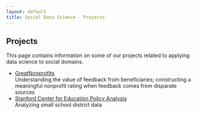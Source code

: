 ```yaml
---
layout: default
title: Social Data Science - Projects
---
```

Projects
--------------------------------

This page contains information on some of our projects related to applying data science to social domains.

- [GreatNonprofits](/projects/greatnonprofits.html)<br>
  Understanding the value of feedback from beneficiaries; constructing a meaningful nonprofit rating when feedback comes from disparate sources
- [Stanford Center for Education Policy Analysis](/projects/stanford-cepa.html)<br>
  Analyzing small school district data
